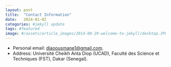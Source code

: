 ```yaml
---
layout: post
title:  "Contact Information"
date:   2024-01-02 
categories: #jekyll update
tags: #featured
image: #/assets/article_images/2014-08-29-welcome-to-jekyll/desktop.JPG
---
```



* Personal email: <diaoousmane1@gmail.com>.
* Address: Université Cheikh Anta Diop (UCAD), Faculté des Science et Techniques (FST), Dakar (Senegal).





